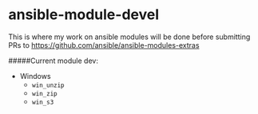 ansible-module-devel
====================

This is where my work on ansible modules will be done before submitting PRs to https://github.com/ansible/ansible-modules-extras

#####Current module dev:
- Windows
  - `win_unzip`
  - `win_zip`
  - `win_s3`

